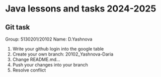 # Java lessons and tasks 2024-2025

## Git task
Group: 5130201/20102
Name: D.Yashnova

1. Write your github login into the google table
2. Create your own branch: 20102_Yashnova-Daria
3. Change README.md...
4. Push your changes into your branch
5. Resolve conflict


